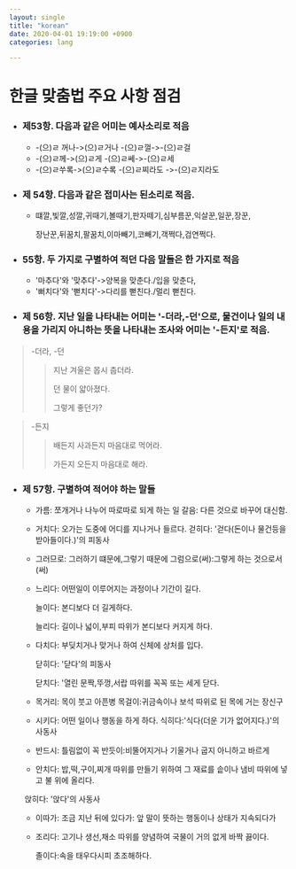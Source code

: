 ```yaml
---
layout: single
title: "korean"
date: 2020-04-01 19:19:00 +0900
categories: lang

---
```


# 한글 맞춤법 주요 사항 점검

* ### 제53항. 다음과 같은 어미는 예사소리로 적음

   * -(으)ㄹ 꺼나->(으)ㄹ거나       -(으)ㄹ껄->-(으)ㄹ걸
   * -(으)ㄹ께->(으)ㄹ게        -(으)ㄹ쎄->-(으)ㄹ세
   * -(으)ㄹ쑤록->(으)ㄹ수록    -(으)ㄹ찌라도 ->-(으)ㄹ지라도

* ### 제 54항. 다음과 같은 접미사는 된소리로 적음.

  * 떄깔,빛깔,성깔,귀때기,볼때기,판자떼기,심부름꾼,익살꾼,일꾼,장꾼,

    장난꾼,뒤꿈치,팔꿈치,이마빼기,코빼기,객쩍다,검연쩍다.

* ### 55항. 두 가지로 구별하여 적던 다음 말들은 한 가지로 적음

   * '마추다'와 '맞추다'->양복을 맞춘다./입을 맞춘다,
   * '뻐치다'와 '뻗치다'->다리를 뻗친다./멀리 뻗친다.

*  ### 제 56항. 지난 일을 나타내는 어미는 '-더라,-던'으로, 물건이나 일의 내용을 가리지 아니하는 뜻을 나타내는 조사와 어미는 '-든지'로 적음.

  > -더라, -던
  >
  > >지난 겨울은 몹시 춥더라.
  > >
  > >던 물이 얇아졌다.
  > >
  > >그렇게 좋던가?

  > -든지
  >
  > > 배든지 사과든지 마음대로 먹어라.
  > >
  > > 가든지 오든지 마음대로 해라.

* ### 제 57항. 구별하여 적어야 하는 말들

  * 가름: 쪼개거나 나누어 따로따로 되게 하는 일     갈음: 다른 것으로 바꾸어 대신함.

  * 거치다: 오가는 도중에 어디를 지나거나 들르다.    걷히다: '걷다(돈이나 물건등을 받아들이다.)'의 피동사

  * 그러므로: 그러하기 떄문에,그렇기 때문에    그럼으로(써):그렇게 하는 것으로서(써)

  * 느리다: 어떤일이 이루어지는 과정이나 기간이 길다.

    늘이다: 본디보다 더 길게하다.

    늘리다: 길이나 넓이,부피 따위가 본디보다 커지게 하다.

  * 다치다: 부딪치거나 맞거나 하여 신체에 상처를 입다.

    닫히다: '닫다'의 피동사

    닫치다: '열린 문짝,뚜껑,서랍 따위를 꼭꼭 또는 세게 닫다.

  * 목거리: 목이 붓고 아픈병       목걸이:귀금속이나 보석 따위로 된 목에 거는 장신구

  * 시키다: 어떤 일이나 행동을 하게 하다.        식히다:'식다(더운 기가 없어지다.)'의 사동사

  * 반드시: 틀림없이 꼭     반듯이:비뚤어지거나 기울거나 굽지 아니하고 바르게

  * 안치다: 밥,떡,구이,찌개 따위를 만들기 위하여 그 재료를 솥이나 냄비 따위에 넣고 불 위에 올리다.

  ​       앉히다: '앉다'의 사동사

  * 이따가: 조금 지난 뒤에      있다가: 앞 말이 뜻하는 행동이나 상태가 지속되다가

  * 조리다: 고기나 생선,채소 따위를 양념하여 국물이 거의 없게 바짝 끓이다.

    졸이다:속을 태우다시피 초조해하다.

  









